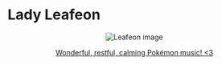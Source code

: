 # Lady Leafeon

<center>

![Leafeon image](https://scontent.xx.fbcdn.net/v/t1.0-9/14333808_1227749703913081_8419206807129218717_n.jpg?oh=f9de59728b6cc1291cea8c72a4c9d58e&oe=583A8A50)

[Wonderful, restful, calming Pokémon music! <3](/audio/calming.mp3)

</center>
